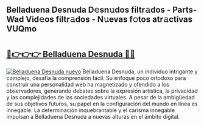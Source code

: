## Belladuena Desnuda D𝚎sn𝚞dos filtr𝚊dos - Parts-Wad Vid𝚎os filtr𝚊dos - N𝚞evas f𝚘tos atr𝚊ctivas VUQmo

# <h2><a href="http://mb4s2x.tromn.icu/?c=Belladuena+Desnuda">🔗👉👉👉 Belladuena Desnuda 🔗🔗</a></h2>

[![Belladuena Desnuda nuevo](https://i.imgur.com/pEAQMta.gif)](http://mb4s2x.tromn.icu/?c=Belladuena+Desnuda)
Belladuena Desnuda, un individuo intrigante y complejo, desafía la comprensión fácil. Su enfoque poco ortodoxo para construir una personalidad web ha magnetizado y ofendido a los observadores, generando debates sobre la expresión artística, la privacidad y las complejidades de las sociedades virtuales. A pesar de la ambigüedad de sus objetivos futuros, su papel en la configuración del mundo en línea es innegable. La determinación inquebrantable y el carisma innegable impulsan a Belladuena Desnuda a nuevas alturas en el ámbito digital.

